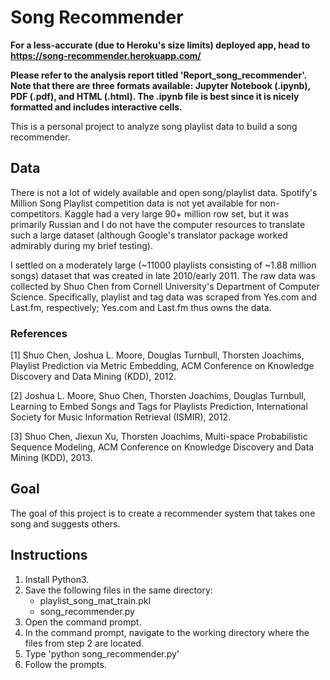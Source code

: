# Song Recommender
**For a less-accurate (due to Heroku's size limits) deployed app, 
head to https://song-recommender.herokuapp.com/**

**Please refer to the analysis report titled 'Report_song_recommender'. 
Note that there are three formats available: Jupyter Notebook (.ipynb), 
PDF (.pdf), and HTML (.html). The .ipynb file is best since it is
nicely formatted and includes interactive cells.**

This is a personal project to analyze song playlist data to build a song 
recommender.

## Data
There is not a lot of widely available and open song/playlist data. 
Spotify's Million Song Playlist competition data is not yet available
for non-competitors. Kaggle had a very large 90+ million row set, but
it was primarily Russian and I do not have the computer resources to
translate such a large dataset (although Google's translator package
worked admirably during my brief testing).

I settled on a moderately large (~11000 playlists consisting of ~1.88 
million songs) dataset that was created in late 2010/early 2011. The raw 
data was collected by Shuo Chen from Cornell University's Department of 
Computer Science. Specifically, playlist and tag data was scraped from 
Yes.com and Last.fm, respectively; Yes.com and Last.fm thus owns the 
data.

### References
[1] Shuo Chen, Joshua L. Moore, Douglas Turnbull, Thorsten Joachims, 
Playlist Prediction via Metric Embedding, ACM Conference on Knowledge 
Discovery and Data Mining (KDD), 2012.

[2] Joshua L. Moore, Shuo Chen, Thorsten Joachims, Douglas Turnbull, 
Learning to Embed Songs and Tags for Playlists Prediction, International 
Society for Music Information Retrieval (ISMIR), 2012.

[3] Shuo Chen, Jiexun Xu, Thorsten Joachims, Multi-space Probabilistic 
Sequence Modeling, ACM Conference on Knowledge Discovery and Data Mining 
(KDD), 2013.

## Goal
The goal of this project is to create a recommender system that takes 
one song and suggests others.

## Instructions
1. Install Python3.
2. Save the following files in the same directory:
	* playlist_song_mat_train.pkl
	* song_recommender.py
3. Open the command prompt.
4. In the command prompt, navigate to the working directory where the
files from step 2 are located.
5. Type 'python song_recommender.py'
6. Follow the prompts.